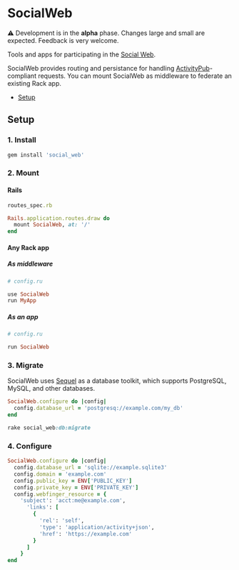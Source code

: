 # SocialWeb

:warning: Development is in the **alpha** phase. Changes large and small are
expected. Feedback is very welcome.

Tools and apps for participating in the [Social Web](https://www.w3.org/2005/Incubator/socialweb/XGR-socialweb-20101206/).

SocialWeb provides routing and persistance for handling 
[ActivityPub](https://www.w3.org/TR/2018/REC-activitypub-20180123/)-compliant
requests. You can mount SocialWeb as middleware to federate an existing Rack app.

* [Setup](#setup)

## Setup

### 1. Install

```ruby
gem install 'social_web'
```

### 2. Mount

#### Rails

```ruby
routes_spec.rb

Rails.application.routes.draw do
  mount SocialWeb, at: '/'
end
```

#### Any Rack app

##### As middleware

```ruby
# config.ru

use SocialWeb
run MyApp
```

##### As an app
```ruby
# config.ru

run SocialWeb
```

### 3. Migrate

SocialWeb uses [Sequel](https://github.com/jeremyevans/sequel/) as a database
toolkit, which supports PostgreSQL, MySQL, and other databases.

```ruby
SocialWeb.configure do |config|
  config.database_url = 'postgresq://example.com/my_db'
end
```

```ruby
rake social_web:db:migrate
```

### 4. Configure

```ruby
SocialWeb.configure do |config|
  config.database_url = 'sqlite://example.sqlite3'
  config.domain = 'example.com'
  config.public_key = ENV['PUBLIC_KEY']
  config.private_key = ENV['PRIVATE_KEY']
  config.webfinger_resource = {
    'subject': 'acct:me@example.com',
      'links': [
        {
          'rel': 'self',
          'type': 'application/activity+json',
          'href': 'https://example.com'
        }
      ]
    }
end
```
